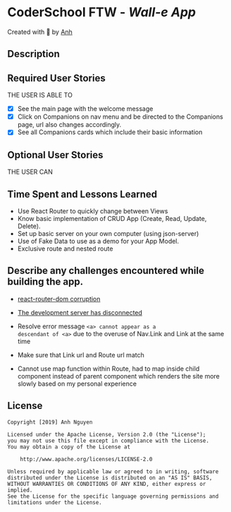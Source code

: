 
# CoderSchool FTW - *Wall-e App*

Created with :blue_heart: by <a href="https://github.com/albertanguyen">Anh</a>

## Description

## Required User Stories

THE USER IS ABLE TO

* [x] See the main page with the welcome message
* [x] Click on Companions on nav menu and be directed to the Companions page, url also changes accordingly.
* [x] See all Companions cards which include their basic information

[//]: # (- [] Enter a repository in a search bar, click "search", and see the associated issues. The repository should be of the format owner/repo-name, e.g. facebook/react.)


## Optional User Stories

THE USER CAN


## Time Spent and Lessons Learned
* Use React Router to quickly change between Views
* Know basic implementation of CRUD App (Create, Read, Update, Delete).
* Set up basic server on your own computer (using json-server)
* Use of Fake Data to use as a demo for your App Model.
* Exclusive route and nested route

## Describe any challenges encountered while building the app.
* <a href="https://stackoverflow.com/questions/45148532/cant-install-react-transition-group#45148963">react-router-dom corruption</a>

* <a href="https://stackoverflow.com/questions/49755821/when-using-create-react-app-why-does-the-development-server-keep-disconnecting">The development server has disconnected</a>

* Resolve error message <code>&lt;a&gt; cannot appear as a descendant of &lt;a&gt;</code> due to the overuse of Nav.Link and Link at the same time
* Make sure that Link url and Route url match
* Cannot use map function within Route, had to map inside child component instead of parent component which renders the site more slowly based on my personal experience

## License

    Copyright [2019] Anh Nguyen

    Licensed under the Apache License, Version 2.0 (the "License");
    you may not use this file except in compliance with the License.
    You may obtain a copy of the License at

        http://www.apache.org/licenses/LICENSE-2.0

    Unless required by applicable law or agreed to in writing, software
    distributed under the License is distributed on an "AS IS" BASIS,
    WITHOUT WARRANTIES OR CONDITIONS OF ANY KIND, either express or implied.
    See the License for the specific language governing permissions and
    limitations under the License.
